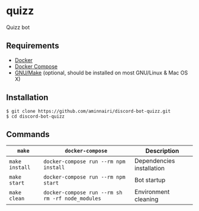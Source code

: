 # quizz

Quizz bot

## Requirements

- [Docker](https://www.docker.com/)
- [Docker Compose](https://docs.docker.com/compose/)
- [GNU/Make](https://www.gnu.org/software/make/) (optional, should be installed on most GNU/Linux & Mac OS X)

## Installation

```console
$ git clone https://github.com/aminnairi/discord-bot-quizz.git
$ cd discord-bot-quizz
```

## Commands

`make` | `docker-compose` | Description
---|---|---
`make install` | `docker-compose run --rm npm install` | Dependencies installation
`make start` | `docker-compose run --rm npm start` | Bot startup
`make clean` | `docker-compose run --rm sh rm -rf node_modules` | Environment cleaning
